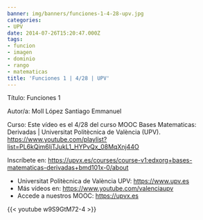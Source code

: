 ```yaml
---
banner: img/banners/funciones-1-4-28-upv.jpg
categories:
- UPV
date: 2014-07-26T15:20:47.000Z
tags:
- funcion
- imagen
- dominio
- rango
- matematicas
title: 'Funciones 1 | 4/28 | UPV'
---
```


Título: Funciones 1

Autor/a: Moll López Santiago Emmanuel

Curso: Este vídeo es el 4/28 del curso MOOC Bases Matematicas: Derivadas | Universitat Politècnica de València (UPV). https://www.youtube.com/playlist?list=PL6kQim6ljTJukL1_HYPvQx_08MqXnj44O 

Inscríbete en: https://upvx.es/courses/course-v1:edxorg+bases-matematicas-derivadas+bmd101x-0/about


+ Universitat Politècnica de València UPV: https://www.upv.es
+ Más vídeos en: https://www.youtube.com/valenciaupv
+ Accede a nuestros MOOC: https://upvx.es

{{< youtube w9S9GtM72-4 >}}
